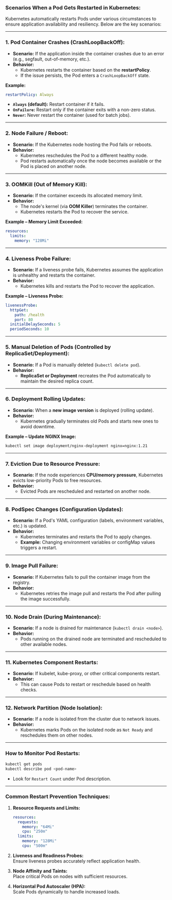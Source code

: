 ### **Scenarios When a Pod Gets Restarted in Kubernetes:**  

Kubernetes automatically restarts Pods under various circumstances to ensure application availability and resiliency. Below are the key scenarios:  

---

### **1. Pod Container Crashes (CrashLoopBackOff):**  
- **Scenario:** If the application inside the container crashes due to an error (e.g., segfault, out-of-memory, etc.).  
- **Behavior:**  
  - Kubernetes restarts the container based on the **restartPolicy**.  
  - If the issue persists, the Pod enters a `CrashLoopBackOff` state.  

**Example:**  
```yaml
restartPolicy: Always
```
- **`Always` (default):** Restart container if it fails.  
- **`OnFailure`:** Restart only if the container exits with a non-zero status.  
- **`Never`:** Never restart the container (used for batch jobs).  

---

### **2. Node Failure / Reboot:**  
- **Scenario:** If the Kubernetes node hosting the Pod fails or reboots.  
- **Behavior:**  
  - Kubernetes reschedules the Pod to a different healthy node.  
  - Pod restarts automatically once the node becomes available or the Pod is placed on another node.  

---

### **3. OOMKill (Out of Memory Kill):**  
- **Scenario:** If the container exceeds its allocated memory limit.  
- **Behavior:**  
  - The node's kernel (via **OOM Killer**) terminates the container.  
  - Kubernetes restarts the Pod to recover the service.  

**Example – Memory Limit Exceeded:**  
```yaml
resources:
  limits:
    memory: "128Mi"
```

---

### **4. Liveness Probe Failure:**  
- **Scenario:** If a liveness probe fails, Kubernetes assumes the application is unhealthy and restarts the container.  
- **Behavior:**  
  - Kubernetes kills and restarts the Pod to recover the application.  

**Example – Liveness Probe:**  
```yaml
livenessProbe:
  httpGet:
    path: /health
    port: 80
  initialDelaySeconds: 5
  periodSeconds: 10
```

---

### **5. Manual Deletion of Pods (Controlled by ReplicaSet/Deployment):**  
- **Scenario:** If a Pod is manually deleted (`kubectl delete pod`).  
- **Behavior:**  
  - **ReplicaSet or Deployment** recreates the Pod automatically to maintain the desired replica count.  

---

### **6. Deployment Rolling Updates:**  
- **Scenario:** When a **new image version** is deployed (rolling update).  
- **Behavior:**  
  - Kubernetes gradually terminates old Pods and starts new ones to avoid downtime.  

**Example – Update NGINX Image:**  
```bash
kubectl set image deployment/nginx-deployment nginx=nginx:1.21
```

---

### **7. Eviction Due to Resource Pressure:**  
- **Scenario:** If the node experiences **CPU/memory pressure**, Kubernetes evicts low-priority Pods to free resources.  
- **Behavior:**  
  - Evicted Pods are rescheduled and restarted on another node.  

---

### **8. PodSpec Changes (Configuration Updates):**  
- **Scenario:** If a Pod's YAML configuration (labels, environment variables, etc.) is updated.  
- **Behavior:**  
  - Kubernetes terminates and restarts the Pod to apply changes.  
  - **Example:** Changing environment variables or configMap values triggers a restart.  

---

### **9. Image Pull Failure:**  
- **Scenario:** If Kubernetes fails to pull the container image from the registry.  
- **Behavior:**  
  - Kubernetes retries the image pull and restarts the Pod after pulling the image successfully.  

---

### **10. Node Drain (During Maintenance):**  
- **Scenario:** If a node is drained for maintenance (`kubectl drain <node>`).  
- **Behavior:**  
  - Pods running on the drained node are terminated and rescheduled to other available nodes.  

---

### **11. Kubernetes Component Restarts:**  
- **Scenario:** If kubelet, kube-proxy, or other critical components restart.  
- **Behavior:**  
  - This can cause Pods to restart or reschedule based on health checks.  

---

### **12. Network Partition (Node Isolation):**  
- **Scenario:** If a node is isolated from the cluster due to network issues.  
- **Behavior:**  
  - Kubernetes marks Pods on the isolated node as `Not Ready` and reschedules them on other nodes.  

---

### **How to Monitor Pod Restarts:**  
```bash
kubectl get pods
kubectl describe pod <pod-name>
```
- Look for `Restart Count` under Pod description.  

---

### **Common Restart Prevention Techniques:**  
1. **Resource Requests and Limits:**  
   ```yaml
   resources:
     requests:
       memory: "64Mi"
       cpu: "250m"
     limits:
       memory: "128Mi"
       cpu: "500m"
   ```

2. **Liveness and Readiness Probes:**  
   Ensure liveness probes accurately reflect application health.  

3. **Node Affinity and Taints:**  
   Place critical Pods on nodes with sufficient resources.  

4. **Horizontal Pod Autoscaler (HPA):**  
   Scale Pods dynamically to handle increased loads.  
